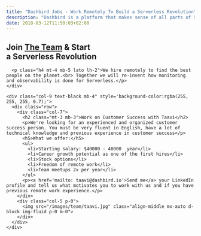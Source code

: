 ```yaml
---
title: "Dashbird Jobs - Work Remotely To Build a Serverless Revolution"
description: "Dashbird is a platform that makes sense of all parts of Serverless. We are small but we think big and our users love us. Join the team and build something awesome!"
date: 2018-03-12T11:50:03+02:00
---
```


<section class='container-fluid dark-bg'> 
  <div class="row justify-content-md-center align-items-center">
    <div class="col-sm-10 text-center mt-5">
      <h1>Join <a href='/team' target='_blank'>The Team</a> & Start </br>a Serverless Revolution</h1>

      <p class="h4 mt-4 mb-5 lato lh-2">We hire remotely to find the best people on the planet.<br> Together we will re-invent how monitoring and observability is done for Serverless.</p>
    </div>

    <div class="col-9 text-black mb-4" style='background-color:rgba(255, 255, 255, 0.7);'>
      <div class="row">
        <div class="col-7">
          <h2 class="mt-3 mb-3">Work on Customer Success with Taavi</h2>
          <p>We're looking for an experienced and organized customer success person. You must be very fluent in English, have a lot of technical knowledge and previous experience in customer success</p>
          <h5>What we offer:</h5>
          <ul>
            <li>Starting salary: $40000 - 48000  year</li>
            <li>Career growth potential as one of the first hires</li>
            <li>Stock options</li>
            <li>Freedom of remote work</li>
            <li>Team meetups 2x per year</li>
          </ul>
          <p><a href='mailto: taavi@dashbird.io'>Send me</a> your LinkedIn profile and tell us what motivates you to work with us and if you have previous remote work experience.</p>
        </div>
        <div class="col-5 p-0">
          <img src="/images/team/taavi.jpg" class="align-middle mx-auto d-block img-fluid p-0 m-0">
        </div>
      </div>
    </div>
  </div>
</section>
